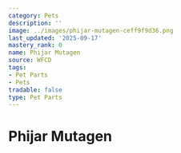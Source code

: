 ```yaml
---
category: Pets
description: ''
image: ../images/phijar-mutagen-ceff9f9d36.png
last_updated: '2025-09-17'
mastery_rank: 0
name: Phijar Mutagen
source: WFCD
tags:
- Pet Parts
- Pets
tradable: false
type: Pet Parts
---
```


# Phijar Mutagen

